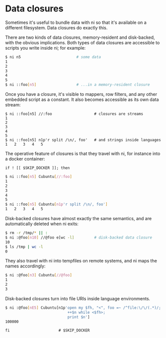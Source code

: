 # Data closures
Sometimes it's useful to bundle data with ni so that it's available on a
different filesystem. Data closures do exactly this.

There are two kinds of data closures, memory-resident and disk-backed, with the
obvious implications. Both types of data closures are accessible to scripts you
write inside ni; for example:

```bash
$ ni n5                         # some data
1
2
3
4
5
$ ni ::foo[n5]                  # ...in a memory-resident closure
```

Once you have a closure, it's visible to mappers, row filters, and any other
embedded script as a constant. It also becomes accessible as its own data
stream:

```
$ ni ::foo[n5] //:foo                   # closures are streams
1
2
3
4
5
$ ni ::foo[n5] n1p'r split /\n/, foo'   # and strings inside languages
1	2	3	4	5
```

The operative feature of closures is that they travel with ni, for instance
into a docker container:

```lazytest
if ! [[ $SKIP_DOCKER ]]; then
```

```bash
$ ni ::foo[n5] Cubuntu[//:foo]
1
2
3
4
5
$ ni ::foo[n5] Cubuntu[n1p'r split /\n/, foo']
1	2	3	4	5
```

Disk-backed closures have almost exactly the same semantics, and are
automatically deleted when ni exits:

```bash
$ rm -r /tmp/* || :
$ ni :@foo[n10] //@foo e[wc -l]         # disk-backed data closure
10
$ ls /tmp | wc -l
0
```

They also travel with ni into tempfiles on remote systems, and ni maps the
names accordingly:

```bash
$ ni :@foo[n3] Cubuntu[//@foo]
1
2
3
```

Disk-backed closures turn into file URIs inside language environments.

```bash
$ ni :@foo[nE5] Cubuntu[n1p'open my $fh, "<", foo =~ /^file:\/\/(.*)/;
                            ++$n while <$fh>;
                            print $n']
100000
```

```lazytest
fi                      # $SKIP_DOCKER
```
